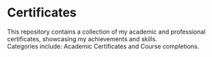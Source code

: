 # Certificates
This repository contains a collection of my academic and professional certificates, showcasing my achievements and skills.
</br>
Categories include: Academic Certificates and Course completions.
